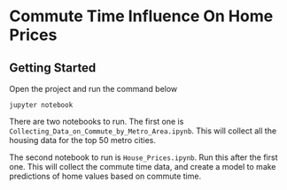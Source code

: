 # Commute Time Influence On Home Prices

## Getting Started

Open the project and run the command below
```
jupyter notebook
```

There are two notebooks to run. The first one is `Collecting_Data_on_Commute_by_Metro_Area.ipynb`. This will collect all the housing data for the top 50 metro cities.

The second notebook to run is `House_Prices.ipynb`. Run this after the first one. This will collect the commute time data, and create a model to make predictions of home values based on commute time.